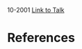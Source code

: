 

10-2001
[Link to Talk](https://www.churchofjesuschrist.org/study/general-conference/2001/10/priesthood-session?lang=eng)



# References
